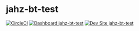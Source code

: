 # jahz-bt-test

[![CircleCI](https://circleci.com/gh/jahzlariosa/jahz-bt-test.svg?style=shield)](https://circleci.com/gh/jahzlariosa/jahz-bt-test)
[![Dashboard jahz-bt-test](https://img.shields.io/badge/dashboard-jahz_bt_test-yellow.svg)](https://dashboard.pantheon.io/sites/4acf963b-f17a-46e8-80ad-bbc6dcaef722#dev/code)
[![Dev Site jahz-bt-test](https://img.shields.io/badge/site-jahz_bt_test-blue.svg)](http://dev-jahz-bt-test.pantheonsite.io/)